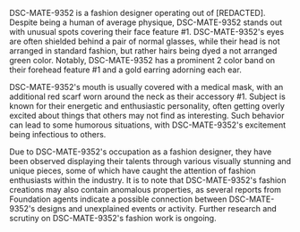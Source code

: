 DSC-MATE-9352 is a fashion designer operating out of [REDACTED]. Despite being a human of average physique, DSC-MATE-9352 stands out with unusual spots covering their face feature #1. DSC-MATE-9352's eyes are often shielded behind a pair of normal glasses, while their head is not arranged in standard fashion, but rather hairs being dyed a not arranged green color. Notably, DSC-MATE-9352 has a prominent 2 color band on their forehead feature #1 and a gold earring adorning each ear. 

DSC-MATE-9352's mouth is usually covered with a medical mask, with an additional red scarf worn around the neck as their accessory #1. Subject is known for their energetic and enthusiastic personality, often getting overly excited about things that others may not find as interesting. Such behavior can lead to some humorous situations, with DSC-MATE-9352's excitement being infectious to others. 

Due to DSC-MATE-9352's occupation as a fashion designer, they have been observed displaying their talents through various visually stunning and unique pieces, some of which have caught the attention of fashion enthusiasts within the industry. It is to note that DSC-MATE-9352's fashion creations may also contain anomalous properties, as several reports from Foundation agents indicate a possible connection between DSC-MATE-9352's designs and unexplained events or activity. Further research and scrutiny on DSC-MATE-9352's fashion work is ongoing.